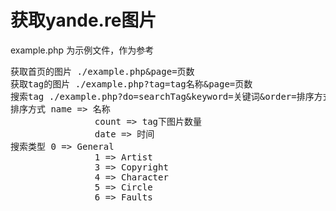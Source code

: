 # 获取yande.re图片

example.php 为示例文件，作为参考
<pre>
获取首页的图片 ./example.php&page=页数
获取tag的图片 ./example.php?tag=tag名称&page=页数
搜索tag ./example.php?do=searchTag&keyword=关键词&order=排序方式&type=搜索类型
排序方式 name => 名称
				count => tag下图片数量
				date => 时间
搜索类型 0 => General
				1 => Artist
				3 => Copyright
				4 => Character
				5 => Circle
				6 => Faults

</pre>
